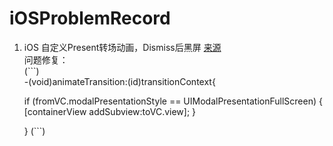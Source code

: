# iOSProblemRecord

 1. iOS 自定义Present转场动画，Dismiss后黑屏
   [来源](https://www.jianshu.com/p/1a041dafa71d) <br/>
   问题修复：<br/>
    (```)   
    -(void)animateTransition:(id<UIViewControllerContextTransitioning>)transitionContext{ 
    
    if (fromVC.modalPresentationStyle == UIModalPresentationFullScreen) {
        [containerView addSubview:toVC.view];
    }
    
    }
    (```)
  
